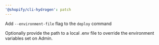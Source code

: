 ```yaml
---
'@shopify/cli-hydrogen': patch
---
```


Add `--environment-file` flag to the `deploy` command

Optionally provide the path to a local .env file to override the environment variables set on Admin.
